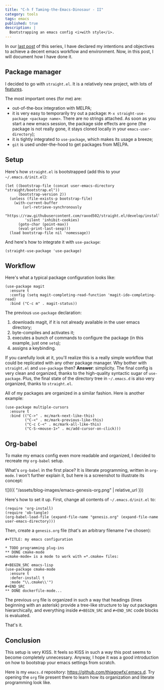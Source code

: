 ```yaml
---
title: "C-h f Taming-the-Emacs-Dinosaur - II"
category: tools
tags: emacs
published: true
description: |
  Bootstrapping an emacs config <i>with style</i>.
---
```


In our [last post](https://thiagoperrotta.wordpress.com/2017/10/12/c-h-f-taming-the-emacs-dinosaur-i/) of this series, I have declared my intentions and objectives to achieve a decent emacs workflow and environment. Now, in this post, I will document how I have done it.

Package manager
---------------

I decided to go with `straight.el`. It is a relatively new project, with lots of [features](https://github.com/raxod502/straight.el#features).

The most important ones (for me) are:

- out-of-the-box integration with MELPA;
- it is very easy to temporarily try out a package: `M-x straight-use-package <package name>`. There are no strings attached. As soon as you start a new emacs session, the package side effects are gone (the package is not really gone, it stays cloned locally in your `emacs-user-directory`);
- it is tightly integrated to `use-package`, which makes its usage a breeze;
- `git` is used under-the-hood to get packages from MELPA.

Setup
-----

Here's how `straight.el` is bootstrapped (add this to your `~/.emacs.d/init.el`):

```emacs-lisp
(let ((bootstrap-file (concat user-emacs-directory "straight/bootstrap.el"))
      (bootstrap-version 2))
  (unless (file-exists-p bootstrap-file)
    (with-current-buffer
        (url-retrieve-synchronously
         "https://raw.githubusercontent.com/raxod502/straight.el/develop/install.el"
         'silent 'inhibit-cookies)
      (goto-char (point-max))
      (eval-print-last-sexp)))
  (load bootstrap-file nil 'nomessage))
```

And here's how to integrate it with `use-package`:

```emacs-lisp
(straight-use-package 'use-package)
```

Workflow
--------

Here's what a typical package configuration looks like:

```emacs-lisp
(use-package magit
  :ensure t
  :config (setq magit-completing-read-function 'magit-ido-completing-read)
  :bind ("C-c m" . magit-status))
```

The previous `use-package` declaration:

1. downloads magit, if it is not already available in the user emacs directory;
2. byte-compiles and activates it;
3. executes a bunch of commands to configure the package (in this example, just one `setq`);
4. assigns a keybinding.

If you carefully look at it, you'll realize this is a really simple workflow that could be replicated with any other package manager. Why bother with `straight.el` and `use-package` then? **Answer**: simplicity. The final config is very clean and organized, thanks to the high-quality  syntactic sugar of `use-package`. Plus, the final state of the directory tree in `~/.emacs.d` is also very organized, thanks to `straight.el`.

All of my packages are organized in a similar fashion. Here is another example:

```emacs-lisp
(use-package multiple-cursors
  :ensure t
  :bind (("C->" . mc/mark-next-like-this)
         ("C-<" . mc/mark-previous-like-this)
         ("C-c C-<" . mc/mark-all-like-this)
         ("C-S-<mouse-1>" . mc/add-cursor-on-click)))
```

Org-babel
---------

To make my emacs config even more readable and organized, I decided to recreate my `org-babel` setup.

What's `org-babel` in the first place? It is literate programming, written in `org-mode`. I won't further explain it, but here is a screenshot to illustrate its concept:

![]({{ "/assets/blog-images/emacs-genesis-org.png" | relative_url }})

Here's how to set it up. First, change all contents of `~/.emacs.d/init.el` to:

```emacs-lisp
(require 'org-install)
(require 'ob-tangle)
(org-babel-load-file (expand-file-name "genesis.org" (expand-file-name user-emacs-directory)))
```

Then, create a `genesis.org` file (that's an arbitrary filename I've chosen):

```emacs-lisp
#+TITLE: my emacs configuration

* TODO programming plug-ins
** DONE cmake-mode
=cmake-mode= is a mode to work with =*.cmake= files:

#+BEGIN_SRC emacs-lisp
(use-package cmake-mode
  :ensure t
  :defer-install t
  :mode "\\.cmake\\'")
#+END_SRC
** DONE dockerfile-mode...
```

The previous `org` file is organized in such a way that headings (lines beginning with an asterisk) provide a tree-like structure to lay out packages hierarchically, and everything inside `#+BEGIN_SRC` and `#+END_SRC` code blocks is evaluated.

That's it.

Conclusion
----------

This setup is very KISS. It feels so KISS in such a way this post seems to become completely unnecessary. Anyway, I hope it was a good introduction on how to bootstrap your emacs settings from scratch.

Here is my `emacs.d` repository: https://github.com/thiagowfx/.emacs.d. Try opening the `org` file present there to learn how its organization and literate programming look like.
